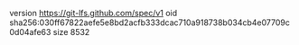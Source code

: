 version https://git-lfs.github.com/spec/v1
oid sha256:030ff67822aefe5e8bd2acfb333dcac710a918738b034cb4e07709c0d04afe63
size 8532
